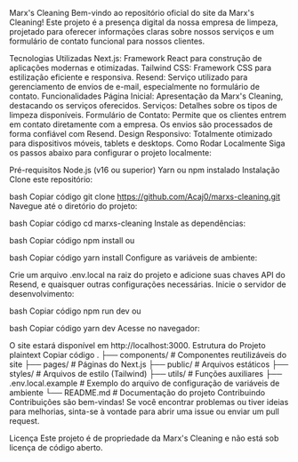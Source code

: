 Marx's Cleaning
Bem-vindo ao repositório oficial do site da Marx's Cleaning! Este projeto é a presença digital da nossa empresa de limpeza, projetado para oferecer informações claras sobre nossos serviços e um formulário de contato funcional para nossos clientes.

Tecnologias Utilizadas
Next.js: Framework React para construção de aplicações modernas e otimizadas.
Tailwind CSS: Framework CSS para estilização eficiente e responsiva.
Resend: Serviço utilizado para gerenciamento de envios de e-mail, especialmente no formulário de contato.
Funcionalidades
Página Inicial: Apresentação da Marx's Cleaning, destacando os serviços oferecidos.
Serviços: Detalhes sobre os tipos de limpeza disponíveis.
Formulário de Contato: Permite que os clientes entrem em contato diretamente com a empresa. Os envios são processados de forma confiável com Resend.
Design Responsivo: Totalmente otimizado para dispositivos móveis, tablets e desktops.
Como Rodar Localmente
Siga os passos abaixo para configurar o projeto localmente:

Pré-requisitos
Node.js (v16 ou superior)
Yarn ou npm instalado
Instalação
Clone este repositório:

bash
Copiar código
git clone https://github.com/Acaj0/marxs-cleaning.git
Navegue até o diretório do projeto:

bash
Copiar código
cd marxs-cleaning
Instale as dependências:

bash
Copiar código
npm install
ou

bash
Copiar código
yarn install
Configure as variáveis de ambiente:

Crie um arquivo .env.local na raiz do projeto e adicione suas chaves API do Resend, e quaisquer outras configurações necessárias.
Inicie o servidor de desenvolvimento:

bash
Copiar código
npm run dev
ou

bash
Copiar código
yarn dev
Acesse no navegador:

O site estará disponível em http://localhost:3000.
Estrutura do Projeto
plaintext
Copiar código
.
├── components/         # Componentes reutilizáveis do site
├── pages/              # Páginas do Next.js
├── public/             # Arquivos estáticos
├── styles/             # Arquivos de estilo (Tailwind)
├── utils/              # Funções auxiliares
├── .env.local.example  # Exemplo do arquivo de configuração de variáveis de ambiente
└── README.md           # Documentação do projeto
Contribuindo
Contribuições são bem-vindas! Se você encontrar problemas ou tiver ideias para melhorias, sinta-se à vontade para abrir uma issue ou enviar um pull request.

Licença
Este projeto é de propriedade da Marx's Cleaning e não está sob licença de código aberto.

